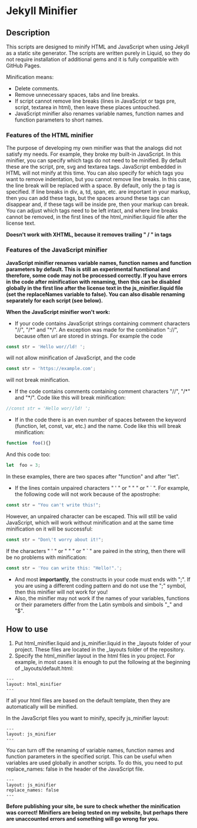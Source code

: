# Jekyll Minifier

## Description
This scripts are designed to minify HTML and JavaScript when using Jekyll as a static site generator. The scripts are written purely in Liquid, so they do not require installation of additional gems and it is fully compatible with GitHub Pages.

Minification means:
* Delete comments.
* Remove unnecessary spaces, tabs and line breaks.
* If script cannot remove line breaks (lines in JavaScript or tags pre, script, textarea in html), then leave these places untouched.
* JavaScript minifier also renames variable names, function names and function parameters to short names.

### Features of the HTML minifier
The purpose of developing my own minifier was that the analogs did not satisfy my needs. For example, they broke my built-in JavaScript. In this minifier, you can specify which tags do not need to be minified. By default these are the script, pre, svg and textarea tags. JavaScript embedded in HTML will not minify at this time. You can also specify for which tags you want to remove indentation, but you cannot remove line breaks. In this case, the line break will be replaced with a space. By default, only the p tag is specified. If line breaks in div, a, td, span, etc. are important in your markup, then you can add these tags, but the spaces around these tags can disappear and, if these tags will be inside pre, then your markup can break.
You can adjust which tags need to be left intact, and where line breaks cannot be removed, in the first lines of the html_minifier.liquid file after the license text.

**Doesn't work with XHTML, because it removes trailing " / " in tags**

### Features of the JavaScript minifier
**JavaScript minifier renames variable names, function names and function parameters by default. This is still an experimental functional and therefore, some code may not be processed correctly. If you have errors in the code after minification with renaming, then this can be disabled globally in the first line after the license text in the js_minifier.liquid file (set the replaceNames variable to false). You can also disable renaming separately for each script (see below).**

**When the JavaScript minifier won't work:**
* If your code contains JavaScript strings containing comment characters "//", "/\*" and "\*/". An exception was made for the combination "://", because often url are stored in strings. For example the code
```javascript
const str = 'Hello wor//ld! ';
```
will not allow minification of JavaScript, and the code
```javascript
const str = 'https://example.com';
```
will not break minification.
* If the code contains comments containing comment characters "//", "/\*" and "\*/". Code like this will break minification:
```javascript
//const str = 'Hello wor//ld! ';
```
* If in the code there is an even number of spaces between the keyword (function, let, const, var, etc.) and the name. Code like this will break minification:
```javascript
function  foo(){}
```
And this code too:
```javascript
let  foo = 3;
```
In these examples, there are two spaces after "function" and after "let".
* If the lines contain unpaired characters " ' " or " " " or " ` ". For example, the following code will not work because of the apostrophe:
```javascript
const str = "You can't write this!";
```
However, an unpaired character can be escaped. This will still be valid JavaScript, which will work without minification and at the same time minification on it will be successful:
```javascript
const str = "Don\'t worry about it!";
```
If the characters " ' " or " " " or " ` " are paired in the string, then there will be no problems with minification:
```javascript
const str = 'You can write this: "Hello!".';
```
* And most **importantly**, the constructs in your code must ends with ";". If you are using a different coding pattern and do not use the ";" symbol, then this minifier will not work for you!
* Also, the minifier may not work if the names of your variables, functions or their parameters differ from the Latin symbols and simbols "_" and "$".

## How to use
1. Put html_minifier.liquid and js_minifier.liquid in the _layouts folder of your project. These files are located in the _layouts folder of the repository.
2. Specify the html_minifier layout in the html files in you project. For example, in most cases it is enough to put the following at the beginning of _layouts/default.html:
```
---
layout: html_minifier
---
```
If all your html files are based on the default template, then they are automatically will be minified.  

In the JavaScript files you want to minify, specify js_minifier layout:
```
---
layout: js_minifier
---
```
You can turn off the renaming of variable names, function names and function parameters in the specified script. This can be useful when variables are used globally in another scripts. To do this, you need to put replace_names: false in the header of the JavaScript file.
```
---
layout: js_minifier
replace_names: false
---
```

**Before publishing your site, be sure to check whether the minification was correct! Minifiers are being tested on my website, but perhaps there are unaccounted errors and something will go wrong for you.**